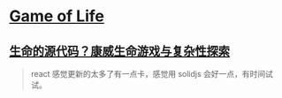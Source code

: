 # [Game of Life](https://game.aiwan.run/game-of-life/)

## [生命的源代码？康威生命游戏与复杂性探索](https://b23.tv/BV1rJ411n7ri)

> react 感觉更新的太多了有一点卡，感觉用 solidjs 会好一点，有时间试试。
